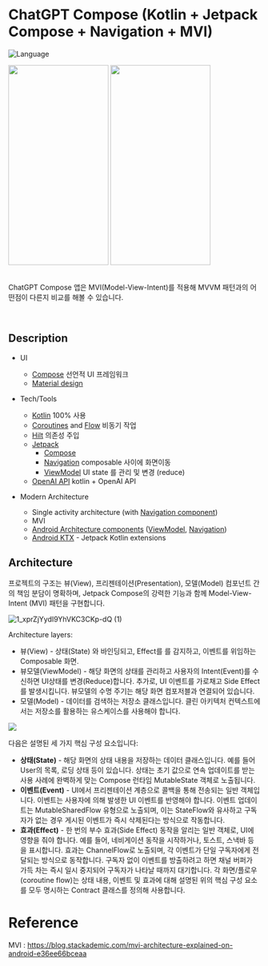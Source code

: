 # ChatGPT Compose (Kotlin + Jetpack Compose + Navigation + MVI)

![Language](https://img.shields.io/github/languages/top/cortinico/kotlin-android-template?color=blue&logo=kotlin)

<img src="https://github.com/lugan1/mvi-chatGPT/assets/39528583/0426cb9b-0ce9-4486-8100-ec329b78fcc0" width="200" height="400"/>
<img src="https://github.com/lugan1/mvi-chatGPT/assets/39528583/f8b2311f-e66d-46b7-856d-1f1057f04174" width="200" height="400"/>
  
<br/>
<br/>
  
ChatGPT Compose 앱은 MVI(Model-View-Intent)를 적용해 MVVM 패턴과의 어떤점이 다른지 비교를 해볼 수 있습니다.

<br/>
  
## Description

* UI
    * [Compose](https://developer.android.com/jetpack/compose) 선언적 UI 프레임워크
    * [Material design](https://material.io/design)

* Tech/Tools
    * [Kotlin](https://kotlinlang.org/) 100% 사용
    * [Coroutines](https://kotlinlang.org/docs/reference/coroutines-overview.html) and [Flow](https://developer.android.com/kotlin/flow) 비동기 작업
    * [Hilt]([https://insert-koin.io/](https://developer.android.com/codelabs/android-hilt?hl=ko)) 의존성 주입
    * [Jetpack](https://developer.android.com/jetpack)
        * [Compose](https://developer.android.com/jetpack/compose)
        * [Navigation](https://developer.android.com/topic/libraries/architecture/navigation/) composable 사이에 화면이동
        * [ViewModel](https://developer.android.com/topic/libraries/architecture/viewmodel) UI state 를 관리 및 변경 (reduce)
    * [OpenAI API]([https://square.github.io/retrofit/](https://github.com/Aallam/openai-kotlin)) kotlin + OpenAI API

* Modern Architecture
    * Single activity architecture (with [Navigation component](https://developer.android.com/guide/navigation/navigation-getting-started))
    * MVI
    * [Android Architecture components](https://developer.android.com/topic/libraries/architecture) ([ViewModel](https://developer.android.com/topic/libraries/architecture/viewmodel), [Navigation](https://developer.android.com/jetpack/androidx/releases/navigation))
    * [Android KTX](https://developer.android.com/kotlin/ktx) - Jetpack Kotlin extensions
    
## Architecture
프로젝트의 구조는 뷰(View), 프리젠테이션(Presentation), 모델(Model) 컴포넌트 간의 책임 분담이 명확하며, Jetpack Compose의 강력한 기능과 함께 Model-View-Intent (MVI) 패턴을 구현합니다.
<br/>

![1_xprZjYydI9YhVKC3CKp-dQ (1)](https://github.com/lugan1/mvi-chatGPT/assets/39528583/d44304b7-3e6f-4e0b-acf5-e4679785bd6e)

Architecture layers:
* 뷰(View) - 상태(State) 와 바인딩되고, Effect를 를 감지하고, 이벤트를 위임하는 Composable 화면.
* 뷰모델(ViewModel) - 해당 화면의 상태를 관리하고 사용자의 Intent(Event)를 수신하면 UI상태를 변경(Reduce)합니다. 추가로, UI 이벤트를 가로채고 Side Effect를 발생시킵니다. 뷰모델의 수명 주기는 해당 화면 컴포저블과 연결되어 있습니다.
* 모델(Model) - 데이터를 검색하는 저장소 클래스입니다. 클린 아키텍처 컨텍스트에서는 저장소를 활용하는 유스케이스를 사용해야 합니다.

![](https://i.imgur.com/UXwFbmv.png)


다음은 설명된 세 가지 핵심 구성 요소입니다:

* **상태(State)** - 해당 화면의 상태 내용을 저장하는 데이터 클래스입니다. 예를 들어 User의 목록, 로딩 상태 등이 있습니다. 상태는 초기 값으로 연속 업데이트를 받는 사용 사례에 완벽하게 맞는 Compose 런타임 MutableState 객체로 노출됩니다.
* **이벤트(Event)** - UI에서 프리젠테이션 계층으로 콜백을 통해 전송되는 일반 객체입니다. 이벤트는 사용자에 의해 발생한 UI 이벤트를 반영해야 합니다. 이벤트 업데이트는 MutableSharedFlow 유형으로 노출되며, 이는 StateFlow와 유사하고 구독자가 없는 경우 게시된 이벤트가 즉시 삭제된다는 방식으로 작동합니다.
* **효과(Effect)** - 한 번의 부수 효과(Side Effect) 동작을 알리는 일반 객체로, UI에 영향을 줘야 합니다. 예를 들어, 네비게이션 동작을 시작하거나, 토스트, 스낵바 등을 표시합니다. 효과는 ChannelFlow로 노출되며, 각 이벤트가 단일 구독자에게 전달되는 방식으로 동작합니다. 구독자 없이 이벤트를 방출하려고 하면 채널 버퍼가 가득 차는 즉시 일시 중지되어 구독자가 나타날 때까지 대기합니다.
각 화면/플로우(coroutine flow)는 상태 내용, 이벤트 및 효과에 대해 설명된 위의 핵심 구성 요소를 모두 명시하는 Contract 클래스를 정의해 사용합니다.


# Reference
MVI : https://blog.stackademic.com/mvi-architecture-explained-on-android-e36ee66bceaa
